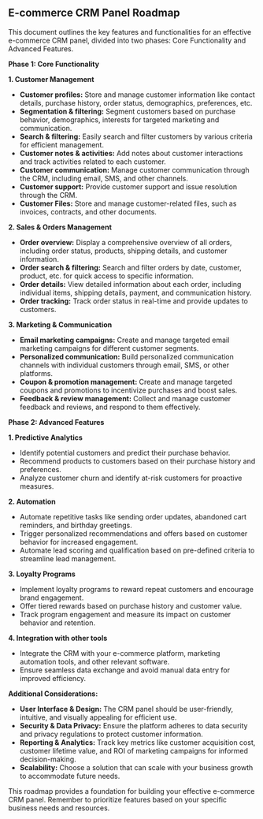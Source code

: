 ## E-commerce CRM Panel Roadmap

This document outlines the key features and functionalities for an effective e-commerce CRM panel, divided into two phases: Core Functionality and Advanced Features.

**Phase 1: Core Functionality**

**1. Customer Management**

- **Customer profiles:** Store and manage customer information like contact details, purchase history, order status, demographics, preferences, etc.
- **Segmentation & filtering:** Segment customers based on purchase behavior, demographics, interests for targeted marketing and communication.
- **Search & filtering:** Easily search and filter customers by various criteria for efficient management.
- **Customer notes & activities:** Add notes about customer interactions and track activities related to each customer.
- **Customer communication:** Manage customer communication through the CRM, including email, SMS, and other channels.
- **Customer support:** Provide customer support and issue resolution through the CRM.
- **Customer Files:** Store and manage customer-related files, such as invoices, contracts, and other documents.

**2. Sales & Orders Management**

- **Order overview:** Display a comprehensive overview of all orders, including order status, products, shipping details, and customer information.
- **Order search & filtering:** Search and filter orders by date, customer, product, etc. for quick access to specific information.
- **Order details:** View detailed information about each order, including individual items, shipping details, payment, and communication history.
- **Order tracking:** Track order status in real-time and provide updates to customers.

**3. Marketing & Communication**

- **Email marketing campaigns:** Create and manage targeted email marketing campaigns for different customer segments.
- **Personalized communication:** Build personalized communication channels with individual customers through email, SMS, or other platforms.
- **Coupon & promotion management:** Create and manage targeted coupons and promotions to incentivize purchases and boost sales.
- **Feedback & review management:** Collect and manage customer feedback and reviews, and respond to them effectively.

**Phase 2: Advanced Features**

**1. Predictive Analytics**

- Identify potential customers and predict their purchase behavior.
- Recommend products to customers based on their purchase history and preferences.
- Analyze customer churn and identify at-risk customers for proactive measures.

**2. Automation**

- Automate repetitive tasks like sending order updates, abandoned cart reminders, and birthday greetings.
- Trigger personalized recommendations and offers based on customer behavior for increased engagement.
- Automate lead scoring and qualification based on pre-defined criteria to streamline lead management.

**3. Loyalty Programs**

- Implement loyalty programs to reward repeat customers and encourage brand engagement.
- Offer tiered rewards based on purchase history and customer value.
- Track program engagement and measure its impact on customer behavior and retention.

**4. Integration with other tools**

- Integrate the CRM with your e-commerce platform, marketing automation tools, and other relevant software.
- Ensure seamless data exchange and avoid manual data entry for improved efficiency.

**Additional Considerations:**

- **User Interface & Design:** The CRM panel should be user-friendly, intuitive, and visually appealing for efficient use.
- **Security & Data Privacy:** Ensure the platform adheres to data security and privacy regulations to protect customer information.
- **Reporting & Analytics:** Track key metrics like customer acquisition cost, customer lifetime value, and ROI of marketing campaigns for informed decision-making.
- **Scalability:** Choose a solution that can scale with your business growth to accommodate future needs.

This roadmap provides a foundation for building your effective e-commerce CRM panel. Remember to prioritize features based on your specific business needs and resources.
